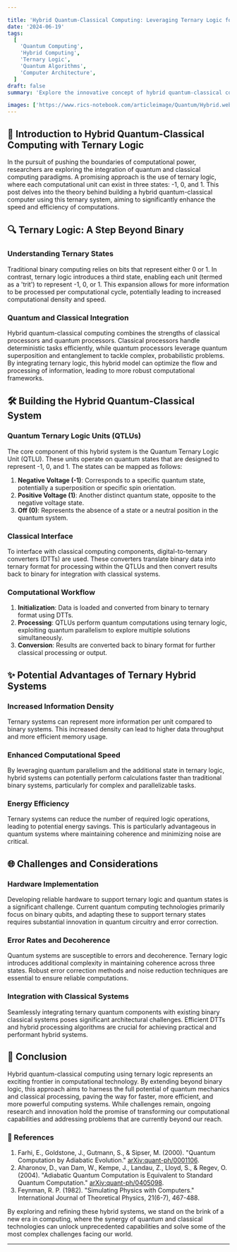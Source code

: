 ```yaml
---

title: 'Hybrid Quantum-Classical Computing: Leveraging Ternary Logic for Enhanced Performance'
date: '2024-06-19'
tags:
  [
    'Quantum Computing',
    'Hybrid Computing',
    'Ternary Logic',
    'Quantum Algorithms',
    'Computer Architecture',
  ]
draft: false
summary: 'Explore the innovative concept of hybrid quantum-classical computing using ternary logic. Understand the principles, potential advantages, and challenges of integrating negative, positive, and zero states to enhance computational speed and efficiency.'

images: ['https://www.rics-notebook.com/articleimage/Quantum/Hybrid.webp']
---
```


## 🌌 Introduction to Hybrid Quantum-Classical Computing with Ternary Logic

In the pursuit of pushing the boundaries of computational power, researchers are exploring the integration of quantum and classical computing paradigms. A promising approach is the use of ternary logic, where each computational unit can exist in three states: -1, 0, and 1. This post delves into the theory behind building a hybrid quantum-classical computer using this ternary system, aiming to significantly enhance the speed and efficiency of computations.

## 🔍 Ternary Logic: A Step Beyond Binary

### Understanding Ternary States

Traditional binary computing relies on bits that represent either 0 or 1. In contrast, ternary logic introduces a third state, enabling each unit (termed as a 'trit') to represent -1, 0, or 1. This expansion allows for more information to be processed per computational cycle, potentially leading to increased computational density and speed.

### Quantum and Classical Integration

Hybrid quantum-classical computing combines the strengths of classical processors and quantum processors. Classical processors handle deterministic tasks efficiently, while quantum processors leverage quantum superposition and entanglement to tackle complex, probabilistic problems. By integrating ternary logic, this hybrid model can optimize the flow and processing of information, leading to more robust computational frameworks.

## 🛠 Building the Hybrid Quantum-Classical System

### Quantum Ternary Logic Units (QTLUs)

The core component of this hybrid system is the Quantum Ternary Logic Unit (QTLU). These units operate on quantum states that are designed to represent -1, 0, and 1. The states can be mapped as follows:

1. **Negative Voltage (-1)**: Corresponds to a specific quantum state, potentially a superposition or specific spin orientation.
2. **Positive Voltage (1)**: Another distinct quantum state, opposite to the negative voltage state.
3. **Off (0)**: Represents the absence of a state or a neutral position in the quantum system.

### Classical Interface

To interface with classical computing components, digital-to-ternary converters (DTTs) are used. These converters translate binary data into ternary format for processing within the QTLUs and then convert results back to binary for integration with classical systems.

### Computational Workflow

1. **Initialization**: Data is loaded and converted from binary to ternary format using DTTs.
2. **Processing**: QTLUs perform quantum computations using ternary logic, exploiting quantum parallelism to explore multiple solutions simultaneously.
3. **Conversion**: Results are converted back to binary format for further classical processing or output.

## ✨ Potential Advantages of Ternary Hybrid Systems

### Increased Information Density

Ternary systems can represent more information per unit compared to binary systems. This increased density can lead to higher data throughput and more efficient memory usage.

### Enhanced Computational Speed

By leveraging quantum parallelism and the additional state in ternary logic, hybrid systems can potentially perform calculations faster than traditional binary systems, particularly for complex and parallelizable tasks.

### Energy Efficiency

Ternary systems can reduce the number of required logic operations, leading to potential energy savings. This is particularly advantageous in quantum systems where maintaining coherence and minimizing noise are critical.

## 🌐 Challenges and Considerations

### Hardware Implementation

Developing reliable hardware to support ternary logic and quantum states is a significant challenge. Current quantum computing technologies primarily focus on binary qubits, and adapting these to support ternary states requires substantial innovation in quantum circuitry and error correction.

### Error Rates and Decoherence

Quantum systems are susceptible to errors and decoherence. Ternary logic introduces additional complexity in maintaining coherence across three states. Robust error correction methods and noise reduction techniques are essential to ensure reliable computations.

### Integration with Classical Systems

Seamlessly integrating ternary quantum components with existing binary classical systems poses significant architectural challenges. Efficient DTTs and hybrid processing algorithms are crucial for achieving practical and performant hybrid systems.

## 🌌 Conclusion

Hybrid quantum-classical computing using ternary logic represents an exciting frontier in computational technology. By extending beyond binary logic, this approach aims to harness the full potential of quantum mechanics and classical processing, paving the way for faster, more efficient, and more powerful computing systems. While challenges remain, ongoing research and innovation hold the promise of transforming our computational capabilities and addressing problems that are currently beyond our reach.

### 📜 References

1. Farhi, E., Goldstone, J., Gutmann, S., & Sipser, M. (2000). "Quantum Computation by Adiabatic Evolution." [arXiv:quant-ph/0001106](https://arxiv.org/abs/quant-ph/0001106).
2. Aharonov, D., van Dam, W., Kempe, J., Landau, Z., Lloyd, S., & Regev, O. (2004). "Adiabatic Quantum Computation is Equivalent to Standard Quantum Computation." [arXiv:quant-ph/0405098](https://arxiv.org/abs/quant-ph/0405098).
3. Feynman, R. P. (1982). "Simulating Physics with Computers." International Journal of Theoretical Physics, 21(6-7), 467-488.

By exploring and refining these hybrid systems, we stand on the brink of a new era in computing, where the synergy of quantum and classical technologies can unlock unprecedented capabilities and solve some of the most complex challenges facing our world.

---
